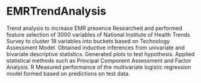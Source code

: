 # EMRTrendAnalysis

Trend analysis to increase EMR presence
Researched and performed feature selection of 3000 variables of National Institute of Health Trends Survey to cluster 18 variables into buckets based on Technology Assessment Model.
Obtained inductive inferences from univariate and bivariate descriptive statistics. Generated plots to test hypothesis.
Applied statistical methods such as Principal Component Assessment and Factor Analysis. R
Measured performance of the multivariate logistic regression model formed based on predictions on test data.
